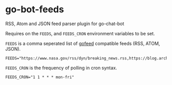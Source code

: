 # go-bot-feeds

RSS, Atom and JSON feed parser plugin for go-chat-bot

Requires on the `FEEDS`, and `FEEDS_CRON` environment variables to be set.

`FEEDS` is a comma seperated list of [gofeed](https://github.com/mmcdole/gofeed) compatible feeds (RSS, ATOM, JSON).

```
FEEDS="https://www.nasa.gov/rss/dyn/breaking_news.rss,https://blog.archive.org/atom"
```

`FEEDS_CRON` is the frequency of polling in cron syntax.

```
FEEDS_CRON="1 1 * * * mon-fri"
```
